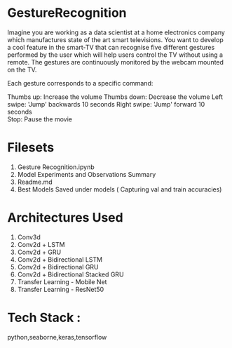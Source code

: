 # GestureRecognition

Imagine you are working as a data scientist at a home electronics company which manufactures state of the art smart televisions. You want to develop a cool feature in the smart-TV that can recognise five different gestures performed by the user which will help users control the TV without using a remote.
The gestures are continuously monitored by the webcam mounted on the TV. 

Each gesture corresponds to a specific command:

Thumbs up:  Increase the volume
Thumbs down: Decrease the volume
Left swipe: 'Jump' backwards 10 seconds
Right swipe: 'Jump' forward 10 seconds  
Stop: Pause the movie

# Filesets

1. Gesture Recognition.ipynb
2. Model Experiments and Observations Summary
3. Readme.md
4. Best Models Saved under models ( Capturing val and train accuracies)

# Architectures Used

1. Conv3d
2. Conv2d + LSTM
3. Conv2d + GRU
4. Conv2d + Bidirectional LSTM
5. Conv2d + Bidirectional GRU
6. Conv2d + Bidirectional Stacked GRU
7. Transfer Learning - Mobile Net
8. Transfer Learning - ResNet50

# Tech Stack : 
python,seaborne,keras,tensorflow
